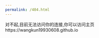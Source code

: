 ```yaml
---
permalink: /404.html
---
```

<html>
  <head></head>
  <body>
对不起,目前无法访问你的连接,你可以访问主页https://wangkun19930608.github.io
    </body>
</html>